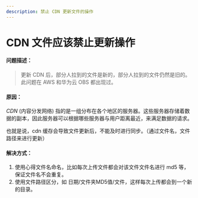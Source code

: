 ```yaml
---
description: 禁止 CDN 更新文件的操作
---
```


# CDN 文件应该禁止更新操作

#### 问题描述：

> 更新 CDN 后，部分人拉到的文件是新的，部分人拉到的文件仍然是旧的。此问题在 AWS 和华为云 OBS 都出现过。

#### 原因：

_CDN_ (内容分发网络) 指的是一组分布在各个地区的服务器。这些服务器存储着数据的副本，因此服务器可以根据哪些服务器与用户距离最近，来满足数据的请求。

也就是说，cdn 缓存会导致文件更新后，不能及时进行同步。（通过文件名，文件路径来进行更新）

#### 解决方式：

1. 使用心得文件名命名，比如每次上传文件都会对该文件文件名进行 md5 等，保证文件名不会重复。
2. 使用文件路径区分，如  日期/文件夹MD5值/文件，这样每次上传都会到一个新的目录。
